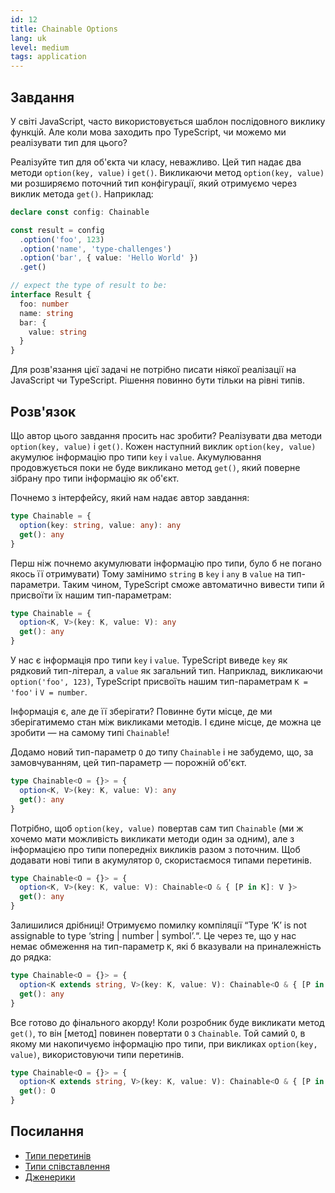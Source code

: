 ```yaml
---
id: 12
title: Chainable Options
lang: uk
level: medium
tags: application
---
```


## Завдання

У світі JavaScript, часто використовується шаблон послідовного виклику функцій.
Але коли мова заходить про TypeScript, чи можемо ми реалізувати тип для цього?

Реалізуйте тип для об'єкта чи класу, неважливо.
Цей тип надає два методи `option(key, value)` і `get()`.
Викликаючи метод `option(key, value)` ми розширяємо поточний тип конфігурації, який отримуємо через виклик метода `get()`.
Наприклад:

```typescript
declare const config: Chainable

const result = config
  .option('foo', 123)
  .option('name', 'type-challenges')
  .option('bar', { value: 'Hello World' })
  .get()

// expect the type of result to be:
interface Result {
  foo: number
  name: string
  bar: {
    value: string
  }
}
```

Для розв'язання цієї задачі не потрібно писати ніякої реалізації на JavaScript чи TypeScript.
Рішення повинно бути тільки на рівні типів.

## Розв'язок

Що автор цього завдання просить нас зробити?
Реалізувати два методи `option(key, value)` і `get()`.
Кожен наступний виклик `option(key, value)` акумулює інформацію про типи `key` і `value`.
Акумулювання продовжується поки не буде викликано метод `get()`, який поверне зібрану про типи інформацію як об'єкт.

Почнемо з інтерфейсу, який нам надає автор завдання:

```typescript
type Chainable = {
  option(key: string, value: any): any
  get(): any
}
```

Перш ніж почнемо акумулювати інформацію про типи, було б не погано якось її отримувати)
Тому замінимо `string` в `key` і `any` в `value` на тип-параметри.
Таким чином, TypeScript сможе автоматично вивести типи й присвоїти їх нашим тип-параметрам:

```typescript
type Chainable = {
  option<K, V>(key: K, value: V): any
  get(): any
}
```

У нас є інформація про типи `key` і `value`.
TypeScript виведе `key` як рядковий тип-літерал, а `value` як загальний тип.
Наприклад, викликаючи `option('foo', 123)`, TypeScript присвоїть нашим тип-параметрам `K = 'foo'` і `V = number`.

Інформація є, але де її зберігати?
Повинне бути місце, де ми зберігатимемо стан між викликами методів.
І єдине місце, де можна це зробити — на самому типі `Chainable`!

Додамо новий тип-параметр `O` до типу `Chainable` і не забудемо, що, за замовчуванням, цей тип-параметр — порожній об'єкт.

```typescript
type Chainable<O = {}> = {
  option<K, V>(key: K, value: V): any
  get(): any
}
```

Потрібно, щоб `option(key, value)` повертав сам тип `Chainable` (ми ж хочемо мати можливість викликати методи один за одним), але з інформацією про типи попередніх викликів разом з поточним.
Щоб додавати нові типи в акумулятор `O`, скористаємося типами перетинів.

```typescript
type Chainable<O = {}> = {
  option<K, V>(key: K, value: V): Chainable<O & { [P in K]: V }>
  get(): any
}
```

Залишилися дрібниці!
Отримуємо помилку компіляції “Type ‘K’ is not assignable to type ‘string | number | symbol’.“.
Це через те, що у нас немає обмеження на тип-параметр `K`, які б вказували на приналежність до рядка:

```typescript
type Chainable<O = {}> = {
  option<K extends string, V>(key: K, value: V): Chainable<O & { [P in K]: V }>
  get(): any
}
```

Все готово до фінального акорду!
Коли розробник буде викликати метод `get()`, то він [метод] повинен повертати `O` з `Chainable`.
Той самий `O`, в якому ми накопичуємо інформацію про типи, при викликах `option(key, value)`, використовуючи типи перетинів.

```typescript
type Chainable<O = {}> = {
  option<K extends string, V>(key: K, value: V): Chainable<O & { [P in K]: V }>
  get(): O
}
```

## Посилання

- [Типи перетинів](https://www.typescriptlang.org/docs/handbook/unions-and-intersections.html#intersection-types)
- [Типи співставлення](https://www.typescriptlang.org/docs/handbook/advanced-types.html#mapped-types)
- [Дженерики](https://www.typescriptlang.org/docs/handbook/generics.html)

